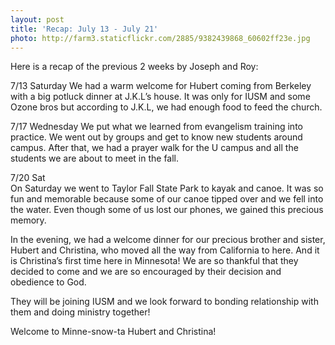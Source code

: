 ```yaml
---
layout: post
title: 'Recap: July 13 - July 21'
photo: http://farm3.staticflickr.com/2885/9382439868_60602ff23e.jpg
---
```


Here is a recap of the previous 2 weeks by Joseph and Roy:

7/13 Saturday
We had a warm welcome for Hubert coming from Berkeley with a big potluck dinner at J.K.L’s house. It was only for IUSM and some Ozone bros but according to J.K.L, we had enough food to feed the church.

7/17 Wednesday
We put what we learned from evangelism training into practice. We went out by groups and get to know new students around campus. After that, we had a prayer walk for the U campus and all the students we are about to meet in the fall.

7/20 Sat  
On Saturday we went to Taylor Fall State Park to kayak and canoe. It was so fun and memorable because some of our canoe tipped over and we fell into the water. Even though some of us lost our phones, we gained this precious memory. 

In the evening, we had a welcome dinner for our precious brother and sister, Hubert and Christina, who moved all the way from California to here. And it is Christina’s first time here in Minnesota! We are so thankful that they decided to come and we are so encouraged by their decision and obedience to God. 

They will be joining IUSM and we look forward to bonding relationship with them and doing ministry together! 

Welcome to Minne-snow-ta Hubert and Christina!